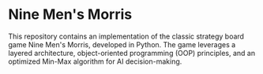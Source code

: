 # Nine Men's Morris
This repository contains an implementation of the classic strategy board game Nine Men's Morris, developed in Python. The game leverages a layered architecture, object-oriented programming (OOP) principles, and an optimized Min-Max algorithm for AI decision-making.
